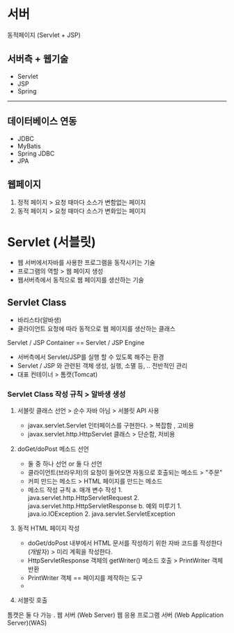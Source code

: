 # 서버
동적페이지 (Servlet + JSP)
## 서버측 + 웹기술
- Servlet
- JSP
- Spring
---

## 데이터베이스 연동
- JDBC
- MyBatis
- Spring JDBC
- JPA


## 웹페이지 
1. 정적 페이지 > 요청 때마다 소스가 변함없는 페이지
2. 동적 페이지 > 요청 때마다 소스가 변화있는 페이지



# Servlet (서블릿)
- 웹 서버에서자바를 사용한 프로그램을 동작시키는 기술
- 프로그램의 역할 > 웹 페이지 생성
- 웹서버측에서 동적으로 웹 페이지를 생산하는 기술


## Servlet Class 
- 바리스타(알바생)
- 클라이언트 요청에 따라 동적으로 웹 페이지를 생산하는 클래스 

Servlet / JSP Container \=\= Servlet / JSP Engine
- 서버측에서 Servlet/JSP를 실행 할 수 있도록 해주는 환경
- Servlet / JSP 와 관련된 객체 생성, 실행, 소멸 등, ..  전반적인 관리 
- 대표 컨테이너 > 톰캣(Tomcat)


### Servlet Class 작성 규칙 > 알바생 생성

1. 서블릿 클래스 선언 > 순수 자바 아님 > 서블릿 API 사용 
	- javax.servlet.Servlet 인터페이스를 구현한다.  > 복잡함 , 고비용
	- javax.servlet.http.HttpServlet 클래스 > 단순함,  저비용 
2. doGet/doPost 메소드 선언
	 - 둘 중 하나 선언 or 둘 다 선언 
	 - 클라이언트(브라우저)의 요청이 들어오면 자동으로 호출되는 메소드 > "주문" 
	 - 커피 만드는 메소드 > HTML 페이지를 만드는 메소드 
	 - 메소드 작성 규칙
		 a. 매개 변수 작성
			 1. java.servlet.http.HttpServletRequest
			 2. java.servlet.http.HttpServletResponse
		 b. 예외 미루기
			 1. java.io.IOException
			 2. java.servlet.ServletException


3. 동적 HTML 페이지 작성
	- doGet/doPost 내부에서 HTML 문서를 작성하기 위한 자바 코드를 작성한다 (개발자) > 미리 계획을 작성한다.
	- HttpServletResponse 객체의 getWriter() 메소드 호출 > PrintWriter 객체 반환 
	- PrintWriter 객체 \=\= 페이지를 제작하는 도구 
	- 
1. 서블릿 호출


톰캣은 둘 다 가능 . 
웹 서버 (Web Server)
웹 응용 프로그램 서버 (Web Application Server)(WAS)

